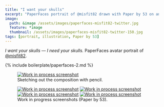 ```yaml
---
title: "I want your skulls"
excerpt: "PaperFaces portrait of @misfit82 drawn with Paper by 53 on an iPad."
image: 
  path: &image /assets/images/paperfaces-misfit82-twitter.jpg 
  feature: *image
  thumbnail: /assets/images/paperfaces-misfit82-twitter-150.jpg
tags: [portrait, illustration, Paper by 53]
---
```


<em>I want your skulls &#8212; I need your skulls.</em> PaperFaces avatar portrait of <a href="http://twitter.com/misfit82">@misfit82</a>.

{% include boilerplate/paperfaces-2.md %}

<figure>
	<a href="{{ site.url }}/assets/images/paperfaces-misfit82-process-1-lg.jpg"><img src="{{ site.url }}/assets/images/paperfaces-misfit82-process-1-750.jpg" alt="Work in process screenshot"></a>
	<figcaption>Sketching out the composition with pencil.</figcaption>
</figure>

<figure class="half">
	<a href="{{ site.url }}/assets/images/paperfaces-misfit82-process-2-lg.jpg"><img src="{{ site.url }}/assets/images/paperfaces-misfit82-process-2-600.jpg" alt="Work in process screenshot"></a>
	<a href="{{ site.url }}/assets/images/paperfaces-misfit82-process-3-lg.jpg"><img src="{{ site.url }}/assets/images/paperfaces-misfit82-process-3-600.jpg" alt="Work in process screenshot"></a>
	<a href="{{ site.url }}/assets/images/paperfaces-misfit82-process-4-lg.jpg"><img src="{{ site.url }}/assets/images/paperfaces-misfit82-process-4-600.jpg" alt="Work in process screenshot"></a>
	<a href="{{ site.url }}/assets/images/paperfaces-misfit82-process-5-lg.jpg"><img src="{{ site.url }}/assets/images/paperfaces-misfit82-process-5-600.jpg" alt="Work in process screenshot"></a>
	<figcaption>Work in progress screenshots (Paper by 53).</figcaption>
</figure>
